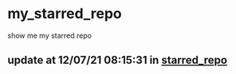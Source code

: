 # my_starred_repo
show me my starred repo

update at 12/07/21 08:15:31 in [starred_repo](./index.html)
---

